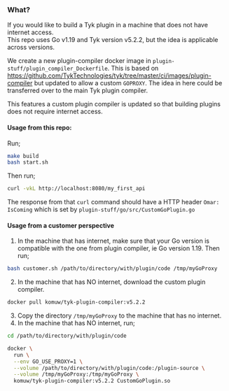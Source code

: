 ### What?
If you would like to build a Tyk plugin in a machine that does not have internet access.      
This repo uses Go v1.19 and Tyk version v5.2.2, but the idea is applicable across versions.       

We create a new plugin-compiler docker image in `plugin-stuff/plugin_compiler_Dockerfile`. This is based on https://github.com/TykTechnologies/tyk/tree/master/ci/images/plugin-compiler but updated to allow a custom `GOPROXY`. The idea in here could be transferred over to the main Tyk plugin compiler.         

This features a custom plugin compiler is updated so that building plugins does not require internet access.            

#### Usage from this repo:
Run;
```sh
make build
bash start.sh
```
Then run;
```sh
curl -vkL http://localhost:8080/my_first_api
```
The response from that `curl` command should have a HTTP header `Omar: IsComing` which is set by `plugin-stuff/go/src/CustomGoPlugin.go`     

#### Usage from a customer perspective
1. In the machine that has internet, make sure that your Go version is compatible with the one from plugin compiler, ie Go version 1.19. Then run;
```sh
bash customer.sh /path/to/directory/with/plugin/code /tmp/myGoProxy
```
2. In the machine that has NO internet, download the custom plugin compiler.
```sh
docker pull komuw/tyk-plugin-compiler:v5.2.2
```
3. Copy the directory `/tmp/myGoProxy` to the machine that has no internet.
4. In the machine that has NO internet, run;
```sh
cd /path/to/directory/with/plugin/code

docker \
  run \
  --env GO_USE_PROXY=1 \
  --volume /path/to/directory/with/plugin/code:/plugin-source \
  --volume /tmp/myGoProxy:/tmp/myGoProxy \
  komuw/tyk-plugin-compiler:v5.2.2 CustomGoPlugin.so
```
